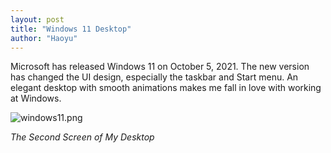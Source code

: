 ```yaml
---
layout: post
title: "Windows 11 Desktop"
author: "Haoyu"
---
```


Microsoft has released Windows 11 on October 5, 2021. The new version has changed the UI design, especially the taskbar and Start menu. An elegant desktop with smooth animations makes me fall in love with working at Windows.

![windows11.png](https://raw.githubusercontent.com/yohaoyu/image_repo/main/2022/08/18-18-23-56-windows11.png)



*The Second Screen of My Desktop*
